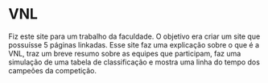 # VNL
Fiz este site para um trabalho da faculdade. O objetivo era criar um site que possuísse 5 páginas linkadas.  Esse site faz uma explicação sobre o que é a VNL, traz um breve resumo sobre as equipes que participam, faz uma simulação de uma tabela de classificação e mostra uma linha do tempo dos campeões da competição.
